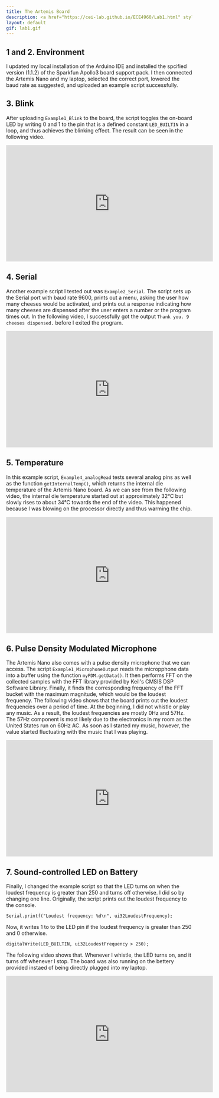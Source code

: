 ```yaml
---
title: The Artemis Board
description: <a href="https://cei-lab.github.io/ECE4960/Lab1.html" style="color:#FFCC00;">Lab 1</a>
layout: default
gif: lab1.gif
---
```



## 1 and 2. Environment

I updated my local installation of the Arduino IDE and installed the spcified version (1.1.2) of the Sparkfun Apollo3 board support pack. I then connected the Artemis Nano and my laptop, selected the correct port, lowered the baud rate as suggested, and uploaded an example script successfully. 

## 3. Blink

After uploading ```Example1_Blink``` to the board, the script toggles the on-board LED by writing 0 and 1 to the pin that is a defined constant ```LED_BUILTIN```  in a loop, and thus achieves the blinking effect. The result can be seen in the following video.

<iframe width="560" height="315" src="https://www.youtube-nocookie.com/embed/TRdj1EKi1-c" frameborder="0" allow="accelerometer; autoplay; encrypted-media; gyroscope; picture-in-picture" allowfullscreen></iframe>

## 4. Serial

Another example script I tested out was ```Example2_Serial```. The script sets up the Serial port with baud rate 9600, prints out a menu, asking the user how many cheeses would be activated, and prints out a response indicating how many cheeses are dispensed after the user enters a number or the program times out. In the following video, I successfully got the output ```Thank you. 9 cheeses dispensed.``` before I exited the program.

<iframe width="560" height="315" src="https://www.youtube-nocookie.com/embed/BkgQW1qrjVc" frameborder="0" allow="accelerometer; autoplay; encrypted-media; gyroscope; picture-in-picture" allowfullscreen></iframe>

## 5. Temperature

In this example script, ```Example4_analogRead``` tests several analog pins as well as the function ```getInternalTemp()```, which returns the internal die temperature of the Artemis Nano board. As we can see from the following video, the internal die temperature started out at approximately 32°C but slowly rises to about 34°C towards the end of the video. This happened because I was blowing on the processor directly and thus warming the chip.

<iframe width="560" height="315" src="https://www.youtube-nocookie.com/embed/Or_cgKoJYTQ" frameborder="0" allow="accelerometer; autoplay; encrypted-media; gyroscope; picture-in-picture" allowfullscreen></iframe>

## 6. Pulse Density Modulated Microphone

The Artemis Nano also comes with a pulse density microphone that we can access. The script ```Example1_MicrophoneOutput``` reads the micropphone data into a buffer using the function ```myPDM.getData()```. It then performs FFT on the collected samples with the FFT library provided by Keil's CMSIS DSP Software Library. Finally, it finds the corresponding frequency of the FFT bucket with the maximum magnitude, which would be the loudest frequency. The following video shows that the board prints out the loudest frequencies over a period of time. At the beginning, I did not whistle or play any music. As a result, the loudest frequencies are mostly 0Hz and 57Hz. The 57Hz component is most likely due to the electronics in my room as the United States run on 60Hz AC. As soon as I started my music, however, the value started fluctuating with the music that I was playing.

<iframe width="560" height="315" src="https://www.youtube-nocookie.com/embed/HmqB1F5eaOM" frameborder="0" allow="accelerometer; autoplay; encrypted-media; gyroscope; picture-in-picture" allowfullscreen></iframe>

## 7. Sound-controlled LED on Battery

Finally, I changed the example script so that the LED turns on when the loudest frequency is greater than 250 and turns off otherwise. I did so by changing one line. Originally, the script prints out the loudest frequency to the console.

```
Serial.printf("Loudest frequency: %d\n", ui32LoudestFrequency);
```

Now, it writes 1 to to the LED pin if the loudest frequency is greater than 250 and 0 otherwise.

```
digitalWrite(LED_BUILTIN, ui32LoudestFrequency > 250);
```

The following video shows that. Whenever I whistle, the LED turns on, and it turns off whenever I stop. The board was also running on the bettery provided instaed of being directly plugged into my laptop.

<iframe width="560" height="315" src="https://www.youtube-nocookie.com/embed/7MwxSqB2zM0" frameborder="0" allow="accelerometer; autoplay; encrypted-media; gyroscope; picture-in-picture" allowfullscreen></iframe>
